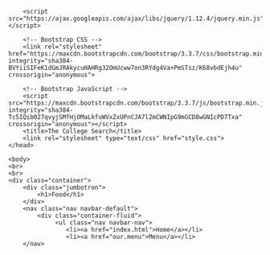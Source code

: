 <!DOCTYPE html>
<html>
	<head>
	    <meta charset="utf-8">
        <meta http-equiv="X-UA-Compatible" content="IE=edge">
        <meta name="viewport" content="width=device-width, initial-scale=1">

        <script src="https://ajax.googleapis.com/ajax/libs/jquery/1.12.4/jquery.min.js"></script>

        <!-- Bootstrap CSS -->
        <link rel="stylesheet" href="https://maxcdn.bootstrapcdn.com/bootstrap/3.3.7/css/bootstrap.min.css" integrity="sha384-BVYiiSIFeK1dGmJRAkycuHAHRg32OmUcww7on3RYdg4Va+PmSTsz/K68vbdEjh4u" crossorigin="anonymous">

        <!-- Bootstrap JavaScript -->
        <script src="https://maxcdn.bootstrapcdn.com/bootstrap/3.3.7/js/bootstrap.min.js" integrity="sha384-Tc5IQib027qvyjSMfHjOMaLkfuWVxZxUPnCJA7l2mCWNIpG9mGCD8wGNIcPD7Txa" crossorigin="anonymous"></script>
		<title>The College Search</title>
	    <link rel="stylesheet" type="text/css" href="style.css">
	</head>

	<body>
    <br>
    <br>
    <div class="container">
        <div class="jumbotron">
            <h1>Food</h1>
        </div>
        <nav class="nav navbar-default">
            <div class="container-fluid">
                 <ul class="nav navbar-nav">   
                    <li><a href="index.html">Home</a></li>
                    <li><a href="our.menu">Menu</a></li>
        </nav>
  </body>
</html>
  
